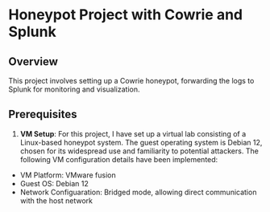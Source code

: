 # Honeypot Project with Cowrie and Splunk

## Overview
This project involves setting up a Cowrie honeypot, forwarding the logs to Splunk for monitoring and visualization.

## Prerequisites
1) **VM Setup**: For this project, I have set up a virtual lab consisting of a Linux-based honeypot system. The guest operating system is Debian 12, chosen for its widespread use and familiarity to potential attackers. The following VM configuration details have been implemented:

-	VM Platform: VMware fusion
-	Guest OS: Debian 12
-	Network Configuaration: Bridged mode, allowing direct communication with the host network

